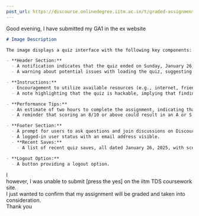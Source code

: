 ```yaml
---
post_url: https://discourse.onlinedegree.iitm.ac.in/t/graded-assignment-1-submission-not-shown/165396/13
---
```

Good evening, I have submitted my GA1 in the ex website  

```markdown
# Image Description

The image displays a quiz interface with the following key components:

- **Header Section:**
  - A notification indicates that the quiz ended on Sunday, January 26, 2025, at 11:59 PM IST.
  - A warning about potential issues with loading the quiz, suggesting users to check browser security settings or try a different browser.

- **Instructions:**
  - Encouragement to utilize available resources (e.g., internet, friends, libraries) for assistance.
  - A note highlighting that the quiz is hackable, implying that finding solutions through reverse engineering is acceptable.

- **Performance Tips:**
  - An estimate of two hours to complete the assignment, indicating that successful completion may yield good grades.
  - A reminder that scoring an 8/10 or above could result in an A or S grade.

- **Footer Section:**
  - A prompt for users to ask questions and join discussions on Discourse.
  - A logged-in user status with an email address visible.
  - **Recent Saves:**
    - A list of recent quiz saves, all dated January 26, 2025, with scores of 9.5.

- **Logout Option:** 
  - A button providing a logout option.
```

I  
however, I was unable to submit [press the yes] on the iitm TDS coursework site.  
I just wanted to confirm that my assignment will be graded and taken into consideration.  
Thank you